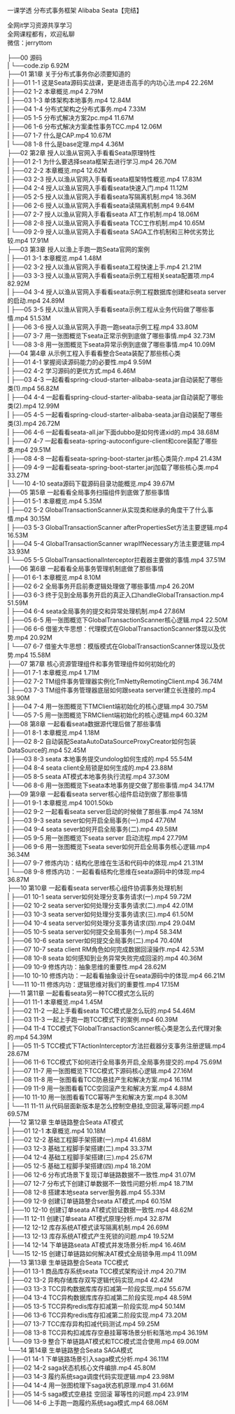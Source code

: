 一课学透 分布式事务框架 Alibaba Seata【完结】

全网it学习资源共享学习<br>全网课程都有，欢迎私聊<br>微信：jerryttom<br>

├──00 源码<br> | └──code.zip 6.92M<br> ├──01 第1章 关于分布式事务你必须要知道的<br> | ├──01 1-1 这是Seata源码实战课，更是进击高手的内功心法.mp4 22.26M<br> | ├──02 1-2 本章概览.mp4 2.79M<br> | ├──03 1-3 单体架构本地事务.mp4 12.84M<br> | ├──04 1-4 分布式架构之分布式事务.mp4 7.33M<br> | ├──05 1-5 分布式解决方案2pc.mp4 11.67M<br> | ├──06 1-6 分布式解决方案柔性事务TCC.mp4 12.06M<br> | ├──07 1-7 什么是CAP.mp4 10.67M<br> | └──08 1-8 什么是base定理.mp4 4.36M<br> ├──02 第2章 授人以渔从官网入手看看Seata原理特性<br> | ├──01 2-1 为什么要选择seata框架去进行学习.mp4 26.70M<br> | ├──02 2-2 本章概览.mp4 12.62M<br> | ├──03 2-3 授人以渔从官网入手看看seata框架特性概览.mp4 17.83M<br> | ├──04 2-4 授人以渔从官网入手看看seata快速入门.mp4 11.12M<br> | ├──05 2-5 授人以渔从官网入手看看seata写隔离机制.mp4 18.36M<br> | ├──06 2-6 授人以渔从官网入手看看seata读隔离机制.mp4 9.64M<br> | ├──07 2-7 授人以渔从官网入手看看seata AT工作机制.mp4 18.06M<br> | ├──08 2-8 授人以渔从官网入手看看seata TCC工作机制.mp4 10.65M<br> | └──09 2-9 授人以渔从官网入手看看seata SAGA工作机制和三种优劣势比较.mp4 17.91M<br> ├──03 第3章 授人以渔上手跑一跑Seata官网的案例<br> | ├──01 3-1 本章概览.mp4 1.48M<br> | ├──02 3-2 授人以渔从官网入手看看seata工程快速上手.mp4 21.21M<br> | ├──03 3-3 授人以渔从官网入手看看seata示例工程相关seata配置项.mp4 82.92M<br> | ├──04 3-4 授人以渔从官网入手看看seata示例工程数据库创建和seata server的启动.mp4 24.89M<br> | ├──05 3-5 授人以渔从官网入手看看seata示例工程从业务代码做了哪些事情.mp4 51.53M<br> | ├──06 3-6 授人以渔从官网入手跑一跑seata示例工程.mp4 33.80M<br> | ├──07 3-7 用一张图概览下seata正常示例到底做了哪些事情.mp4 32.73M<br> | └──08 3-8 用一张图概览下seata异常示例到底做了哪些事情.mp4 10.09M<br> ├──04 第4章 从示例工程入手看看整合Seata装配了那些核心类<br> | ├──01 4-1 掌握阅读源码能力的必要性.mp4 9.59M<br> | ├──02 4-2 学习源码的更优方式.mp4 6.46M<br> | ├──03 4-3 一起看看spring-cloud-starter-alibaba-seata.jar自动装配了哪些类(1).mp4 56.82M<br> | ├──04 4-4 一起看看spring-cloud-starter-alibaba-seata.jar自动装配了哪些类(2).mp4 12.99M<br> | ├──05 4-5 一起看看spring-cloud-starter-alibaba-seata.jar自动装配了哪些类(3).mp4 26.72M<br> | ├──06 4-6 一起看看seata-all.jar下面dubbo是如何传递xid的.mp4 38.68M<br> | ├──07 4-7 一起看看seata-spring-autoconfigure-client和core装配了哪些类.mp4 29.51M<br> | ├──08 4-8 一起看看seata-spring-boot-starter.jar核心类简介.mp4 21.43M<br> | ├──09 4-9 一起看看seata-spring-boot-starter.jarj加载了哪些核心类.mp4 33.27M<br> | └──10 4-10 seata源码下载源码目录功能概览.mp4 39.67M<br> ├──05 第5章 一起看看全局事务扫描组件到底做了那些事情<br> | ├──01 5-1 本章概览.mp4 5.35M<br> | ├──02 5-2 GlobalTransactionScanner从实现类和继承的角度干了什么事情.mp4 30.15M<br> | ├──03 5-3 GlobalTransactionScanner afterPropertiesSet方法主要逻辑.mp4 16.53M<br> | ├──04 5-4 GlobalTransactionScanner wrapIfNecessary方法主要逻辑.mp4 33.93M<br> | └──05 5-5 GlobalTransactionalInterceptor拦截器主要做的事情.mp4 37.51M<br> ├──06 第6章 一起看看全局事务管理机制底做了那些事情<br> | ├──01 6-1 本章概览.mp4 8.10M<br> | ├──02 6-2 全局事务开启前奏逻辑处理做了哪些事情.mp4 26.20M<br> | ├──03 6-3 终于见到全局事务开启的真正入口handleGlobalTransaction.mp4 51.59M<br> | ├──04 6-4 seata全局事务的提交和异常处理机制.mp4 27.86M<br> | ├──05 6-5 用一张图概览下GlobalTransactionScanner核心逻辑.mp4 22.50M<br> | ├──06 6-6 借鉴大牛思想：代理模式在GlobalTransactionScanner体现以及优势.mp4 20.92M<br> | └──07 6-7 借鉴大牛思想：模版模式在GlobalTransactionScanner体现以及优势.mp4 15.58M<br> ├──07 第7章 核心资源管理组件和事务管理组件如何初始化的<br> | ├──01 7-1 本章概览.mp4 1.71M<br> | ├──02 7-2 TM组件事务管理器实例化TmNettyRemotingClient.mp4 36.74M<br> | ├──03 7-3 TM组件事务管理器底层如何跟seata server建立长连接的.mp4 38.90M<br> | ├──04 7-4 用一张图概览下TMClient端初始化的核心逻辑.mp4 30.75M<br> | └──05 7-5 用一张图概览下RMClient端初始化的核心逻辑.mp4 60.32M<br> ├──08 第8章 一起看看seata数据源代理后做了那些事情<br> | ├──01 8-1 本章概览.mp4 1.18M<br> | ├──02 8-2 自动装配SeataAutoDataSourceProxyCreator如何包装DataSource的.mp4 52.45M<br> | ├──03 8-3 seata 本地事务提交undolog如何生成的.mp4 55.54M<br> | ├──04 8-4 seata client全局锁是如何生成的.mp4 23.88M<br> | ├──05 8-5 seata AT模式本地事务执行流程.mp4 37.30M<br> | └──06 8-6 用一张图概览下seata本地事务提交做了那些事情.mp4 34.17M<br> ├──09 第9章 一起看看seata server核心组件启动到做了那些事情<br> | ├──01 9-1 本章概览.mp4 1001.50kb<br> | ├──02 9-2 一起看看seata server启动的时候做了那些事.mp4 74.18M<br> | ├──03 9-3 seata sever如何开启全局事务(一).mp4 47.76M<br> | ├──04 9-4 seata sever如何开启全局事务(二).mp4 49.58M<br> | ├──05 9-5 用一张图概览下seata server 启动流程.mp4 27.79M<br> | ├──06 9-6 用一张图概览下seata sever如何开启全局事务核心逻辑.mp4 36.34M<br> | ├──07 9-7 修炼内功：结构化思维在生活和代码中的体现.mp4 21.31M<br> | └──08 9-8 修炼内功：一起看看结构化思维在seata源码中的体现.mp4 36.87M<br> ├──10 第10章 一起看看seata server核心组件协调事务处理机制<br> | ├──01 10-1 seata server如何处理分支事务请求(一).mp4 59.72M<br> | ├──02 10-2 seata server如何处理分支事务请求(二).mp4 42.01M<br> | ├──03 10-3 seata server如何处理分支事务请求(三).mp4 61.50M<br> | ├──04 10-4 seata server如何处理分支事务请求(四).mp4 29.04M<br> | ├──05 10-5 seata server如何提交全局事务(一).mp4 58.34M<br> | ├──06 10-6 seata server如何提交全局事务(二).mp4 70.40M<br> | ├──07 10-7 seata client RM角色如何完成数据回滚操作.mp4 42.53M<br> | ├──08 10-8 seata 如何感知到业务异常失败完成回滚的.mp4 40.36M<br> | ├──09 10-9 修炼内功：抽象思维的重要性.mp4 28.62M<br> | ├──10 10-10 修炼内功：一起看看抽象设计在seata源码中的体现.mp4 66.21M<br> | └──11 10-11 修炼内功：逻辑思维对我们的重要性.mp4 17.15M<br> ├──11 第11章 一起看看seata另一种TCC模式怎么玩的<br> | ├──01 11-1 本章概览.mp4 1.45M<br> | ├──02 11-2 一起上手看看seata TCC模式是怎么玩的.mp4 54.46M<br> | ├──03 11-3 一起上手跑一跑TCC模式下的案例.mp4 60.39M<br> | ├──04 11-4 TCC模式下GlobalTransactionScanner核心类是怎么去代理对象的.mp4 54.39M<br> | ├──05 11-5 TCC模式下TActionInterceptor方法拦截器分支事务注册逻辑.mp4 28.67M<br> | ├──06 11-6 TCC模式下如何进行全局事务开启,全局事务提交的.mp4 75.69M<br> | ├──07 11-7 用一张图概览下TCC模式下源码核心逻辑.mp4 27.16M<br> | ├──08 11-8 用一张图看看TCC防悬挂产生和解决方案.mp4 16.11M<br> | ├──09 11-9 用一张图看看TCC空回滚产生和解决方案.mp4 4.88M<br> | ├──10 11-10 用一张图看看TCC幂等产生和解决方案.mp4 8.30M<br> | └──11 11-11 从代码层面新版本是怎么控制空悬挂,空回滚,幂等问题.mp4 69.57M<br> ├──12 第12章 生单链路整合Seata AT模式<br> | ├──01 12-1 本章概览.mp4 10.18M<br> | ├──02 12-2 基础工程脚手架搭建(一).mp4 41.68M<br> | ├──03 12-3 基础工程脚手架搭建(二).mp4 33.37M<br> | ├──04 12-4 基础工程脚手架搭建(三).mp4 25.67M<br> | ├──05 12-5 基础工程脚手架搭建(四).mp4 18.20M<br> | ├──06 12-6 分布式场景下复现订单链路数据不一致性.mp4 31.07M<br> | ├──07 12-7 分布式下创建订单数据不一致性问题分析.mp4 18.71M<br> | ├──08 12-8 搭建本地seata server服务器.mp4 55.33M<br> | ├──09 12-9 创建订单链路整合seata AT模式.mp4 60.15M<br> | ├──10 12-10 创建订单seata AT模式验证数据一致性.mp4 48.62M<br> | ├──11 12-11 创建订单seata AT模式原理分析.mp4 32.87M<br> | ├──12 12-12 库存系统AT模式读写隔离机制.mp4 26.69M<br> | ├──13 12-13 库存系统AT模式产生死锁的问题.mp4 19.52M<br> | ├──14 12-14 下单链路seata AT模式并发场景分析.mp4 16.46M<br> | └──15 12-15 创建订单链路如何解决AT模式全局锁争用.mp4 11.09M<br> ├──13 第13章 生单链路整合Seata TCC模式<br> | ├──01 13-1 商品库存系统seata TCC模式架构设计.mp4 20.71M<br> | ├──02 13-2 异构存储库存双写逻辑代码实现.mp4 42.42M<br> | ├──03 13-3 TCC异构数据库库存扣减第一阶段实现.mp4 55.67M<br> | ├──04 13-4 TCC异构数据库库存扣减第二阶段实现.mp4 48.59M<br> | ├──05 13-5 TCC异构redis库存扣减第一阶段实现.mp4 50.14M<br> | ├──06 13-6 TCC异构redis库存扣减第二阶段实现.mp4 73.20M<br> | ├──07 13-7 TCC库存异构扣减代码测试.mp4 59.25M<br> | ├──08 13-8 TCC异构扣减库存空悬挂幂等场景分析和落地.mp4 36.19M<br> | └──09 13-9 整合下单链路AT模式和TCC模式混合使用.mp4 69.00M<br> └──14 第14章 生单链路整合Seata SAGA模式<br> | ├──01 14-1 下单链路场景引入saga模式分析.mp4 36.11M<br> | ├──02 14-2 saga状态机核心文件编排.mp4 45.80M<br> | ├──03 14-3 履约系统saga调度代码实现逻辑.mp4 23.98M<br> | ├──04 14-4 用一张图梳理下saga状态机原理.mp4 31.66M<br> | ├──05 14-5 saga模式空悬挂 空回滚 幂等性的问题.mp4 23.91M<br> | └──06 14-6 上手跑一跑履约系统saga模式.mp4 68.06M
